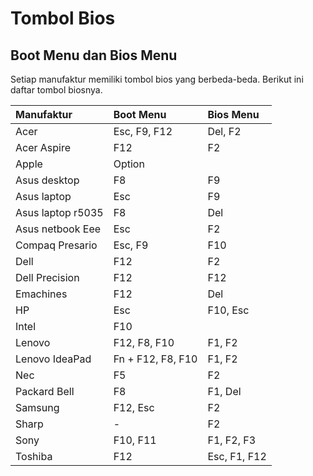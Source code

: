 # Tombol Bios

## Boot Menu dan Bios Menu

Setiap manufaktur memiliki tombol bios yang berbeda-beda. Berikut ini daftar tombol biosnya.

Manufaktur        |   Boot Menu       | Bios Menu
 :---             | :---              | :---
Acer              | Esc, F9, F12      | Del, F2
Acer Aspire       | F12               | F2
Apple             | Option            |
Asus desktop      | F8                | F9
Asus laptop       | Esc               | F9
Asus laptop r5035 | F8                | Del
Asus netbook Eee  | Esc               | F2
Compaq Presario   | Esc, F9           | F10
Dell              | F12               | F2
Dell Precision    | F12               | F12
Emachines         | F12               | Del
HP                | Esc               | F10, Esc
Intel             | F10               |
Lenovo            | F12, F8, F10      | F1, F2
Lenovo IdeaPad    | Fn + F12, F8, F10 | F1, F2
Nec               | F5                | F2
Packard Bell      | F8                | F1, Del
Samsung           | F12, Esc          | F2
Sharp             | -                 | F2
Sony              | F10, F11          | F1, F2, F3
Toshiba           | F12               | Esc, F1, F12
